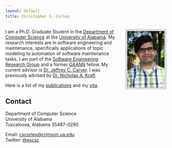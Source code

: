 ```yaml
---
layout: default
title: Christopher S. Corley
---
```


<img style="border: 6px solid #ddd; height: 175px; float: right; padding: 1px; background: #aaa; margin-left: 20px;"
    src="/images/cscorley.jpg"
    title="Chris"
    alt="Picture of Christopher"/>

I am a Ph.D. Graduate Student in the [Department of Computer Science](http://cs.ua.edu/)
at the [University of Alabama](http://www.ua.edu/).
My research interests are in software engineering and maintenance,
specifically applications of topic modeling to automation of software
maintenance tasks.
I am part of the [Software Engineering Research Group](http://software.eng.ua.edu/)
and a former [GAANN](http://gaann.cs.ua.edu/) fellow.
My current advisor is [Dr. Jeffrey C. Carver](http://carver.cs.ua.edu/).
I was previously advised by [Dr. Nicholas A. Kraft](http://nkraft.cs.ua.edu/).

Here is a list of my [publications](/publications)
and my [vita](/cscorley_cv.pdf).


Contact
-------
Department of Computer Science<br />
University of Alabama<br />
Tuscaloosa, Alabama 35487-0290<br />

Email: <span class="mail">[cscorley@crimson.ua.edu](mailto:cscorley@crimson.ua.edu)</span><br />
Twitter: [@excsc](http://twitter.com/excsc)<br />

